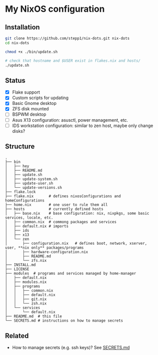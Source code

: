 # My NixOS configuration

## Installation 

```bash
git clone https://github.com/stepp1/nix-dots.git nix-dots
cd nix-dots

chmod +x ./bin/update.sh

# check that hostname and $USER exist in flakes.nix and hosts/
./update.sh
```

## Status

- [x] Flake support
- [x] Custom scripts for updating
- [x] Basic Gnome desktop
- [x] ZFS disk mounted 
- [ ] BSPWM desktop
- [ ] Asus X13 configuration: asusctl, power management, etc.
- [ ] IDS workstation configuration: similar to zen host, maybe only change disks?

## Structure

```
.
├── bin
│   ├── hey
│   ├── README.md
│   ├── update.sh
│   ├── update-system.sh
│   ├── update-user.sh
│   └── update-versions.sh
├── flake.lock
├── flake.nix       # defines nixosConfigurations and homeConfigurations
├── home.nix        # one user to rule them all
├── hosts           # currently defined hosts
│   ├── base.nix    # base configuration: nix, nixpkgs, some basic services, locale, etc.
│   ├── common.nix  # commong packages and services
│   ├── default.nix # imports
│   ├── ids
│   ├── x13
│   └── zen
│       ├── configuration.nix   # defines boot, network, xserver, user, **nix only** packages/programs
│       ├── hardware-configuration.nix
│       ├── README.md
│       └── zfs.nix
├── INSTALL.md
├── LICENSE
├── modules  # programs and services managed by home-manager
│   ├── default.nix
│   ├── modules.nix
│   ├── programs
│   │   ├── common.nix
│   │   ├── default.nix
│   │   ├── git.nix
│   │   └── zsh.nix
│   └── services
│       └── default.nix
├── README.md  # this file
└── SECRETS.md # instructions on how to manage secrets 
```


## Related
- How to manage secrets (e.g. ssh keys)? See [SECRETS.md](SECRETS.md)
